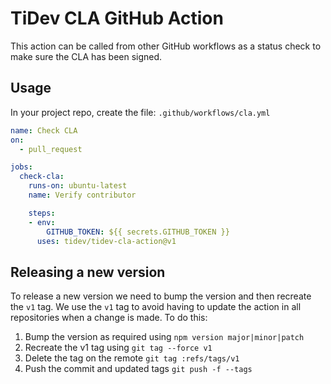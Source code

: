 # TiDev CLA GitHub Action

This action can be called from other GitHub workflows as a status check to make
sure the CLA has been signed.

## Usage

In your project repo, create the file: `.github/workflows/cla.yml`

```yaml
name: Check CLA
on:
  - pull_request

jobs:
  check-cla:
    runs-on: ubuntu-latest
    name: Verify contributor

    steps:
    - env:
        GITHUB_TOKEN: ${{ secrets.GITHUB_TOKEN }}
      uses: tidev/tidev-cla-action@v1
```

## Releasing a new version

To release a new version we need to bump the version and then recreate the `v1` tag. We use the `v1` tag to avoid having to update the action in all repositories when a change is made. To do this:

1. Bump the version as required using `npm version major|minor|patch`
2. Recreate the v1 tag using `git tag --force v1`
3. Delete the tag on the remote `git tag :refs/tags/v1`
4. Push the commit and updated tags `git push -f --tags`
